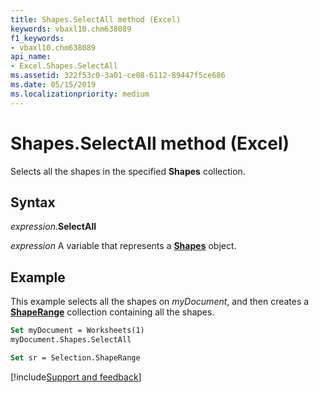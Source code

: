 ```yaml
---
title: Shapes.SelectAll method (Excel)
keywords: vbaxl10.chm638089
f1_keywords:
- vbaxl10.chm638089
api_name:
- Excel.Shapes.SelectAll
ms.assetid: 322f53c0-3a01-ce08-6112-89447f5ce686
ms.date: 05/15/2019
ms.localizationpriority: medium
---
```



# Shapes.SelectAll method (Excel)

Selects all the shapes in the specified **Shapes** collection.


## Syntax

_expression_.**SelectAll**

_expression_ A variable that represents a **[Shapes](Excel.Shapes.md)** object.


## Example

This example selects all the shapes on _myDocument_, and then creates a **[ShapeRange](Excel.ShapeRange.md)** collection containing all the shapes.

```vb
Set myDocument = Worksheets(1) 
myDocument.Shapes.SelectAll

Set sr = Selection.ShapeRange 

```



[!include[Support and feedback](~/includes/feedback-boilerplate.md)]

